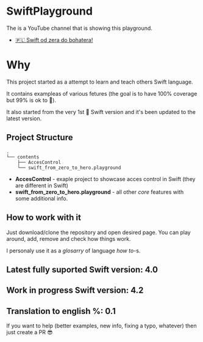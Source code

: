 # SwiftPlayground

The is a YouTube channel that is showing this playground. 

* [🇵🇱 Swift od zera do bohatera!](https://www.youtube.com/playlist?list=PLk_5PV9LrXp-5ImtHWeIsabWhBELxYNsu)

# Why

This project started as a attempt to learn and teach others Swift language. 

It contains exampleas of various fetures (the goal is to have 100% coverage but 99% is ok to 🤪). 

It also started from the very 1st 🥇 Swift version and it's been updated to the latest version.

## Project Structure

```
.
└── contents
    ├── AccesControl 
    └── swift_from_zero_to_hero.playground
```

* **AccesControl** - exaple project to showcase acces control in Swift (they are different in Swift)
* **swift_from_zero_to_hero.playground** - all other *core* features with some additional info.

## How to work with it

Just download/clone the repository and open desired page. You can play around, add, remove and check how things work. 

I personaly use it as a *glosarry* of language *how to*-s.

## Latest fully suported Swift version: **4.0**

## Work in progress Swift version: **4.2**

## Translation to english %: 0.1

If you want to help (better examples, new info, fixing a typo, whatever) then just create a PR 😎
